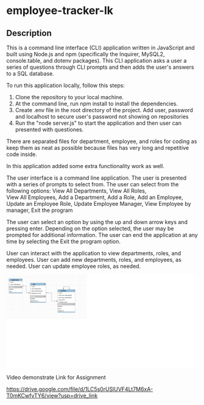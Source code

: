 # employee-tracker-lk

## Description

 This is a command line interface (CLI) application written in JavaScript and built using Node.js and npm (specifically the Inquirer, MySQL2, console.table, and dotenv packages). This CLI application asks a user a series of questions through CLI prompts and then adds the user's answers to a SQL database.

To run this application locally, follow this steps:
 1. Clone the repository to your local machine.
 2. At the command line, run npm install to install the dependencies.
 3. Create .env file in the root directory of the project. Add user, password and localhost to secure user's password   not showing on repositories
 4. Run the "node server.js" to start the application and then user can presented with questiones.
 
 There are separated files for department, employee, and roles for coding as keep them as neat as possible because files has very long and repetitive code inside.

 In this application added some extra functionality work as well.

 The user interface is a command line application. The user is presented with a series of prompts to select from. The user can select from the following options:
 View All Departments,
 View All Roles,  
 View All Employees, 
 Add a Department, 
 Add a Role, 
 Add an Employee,
 Update an Employee Role,
 Update Employee Manager,
 View Employee by manager,
 Exit the program 

 The user can select an option by using the up and down arrow keys and pressing enter. Depending on the option selected, the user may be prompted for additional information. The user can end the application at any time by selecting the Exit the program option.
 
 User can interact with the application to view departments, roles, and employees.
 User can add new departments, roles, and employees, as needed.
 User can update employee roles, as needed.

![Alt text](/images/entity-relationship-diagram.png)

Video demonstrate Link for Assignment

https://drive.google.com/file/d/1LC5s0rUSlUVF4Lt7M6xA-T0mKCwfvTY6/view?usp=drive_link